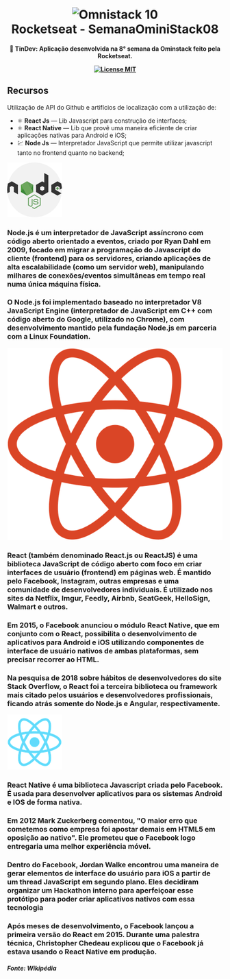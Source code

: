 <h1 align="center">
  <img src="https://i.imgur.com/O04nWsz.png" alt="Omnistack 10" width="700">
<br>
   Rocketseat - SemanaOminiStack08
</h1>

<h4 align="center"> 🚀 TinDev: Aplicação desenvolvida na 8° semana da Ominstack feito pela Rocketseat.


<p align="center">
  <a href="https://opensource.org/licenses/MIT">
    <img src="https://img.shields.io/badge/License-MIT-blue.svg" alt="License MIT">
  </a>
</p>

</h4>

## Recursos
Utilização de API do Github e artifícios de localização com a utilização de:

- ⚛️ **React Js** — Lib Javascript para construção de interfaces;
- ⚛️ **React Native** — Lib que provê uma maneira eficiente de criar aplicações nativas para Android e iOS;
- 💹 **Node Js** —  Interpretador JavaScript que permite utilizar javascript tanto no frontend quanto no backend;

![](/images/nodejs.png) 

### Node.js é um interpretador de JavaScript assíncrono com código aberto orientado a eventos, criado por Ryan Dahl em 2009, focado em migrar a programação do Javascript do cliente (frontend) para os servidores, criando aplicações de alta escalabilidade (como um servidor web), manipulando milhares de conexões/eventos simultâneas em tempo real numa única máquina física.
### O Node.js  foi implementado baseado no interpretador V8 JavaScript Engine (interpretador de JavaScript em C++ com código aberto do Google, utilizado no Chrome), com desenvolvimento mantido pela fundação Node.js em parceria com a Linux Foundation. 


 ![](/images/react08_128.png) 

### React (também denominado React.js ou ReactJS) é uma biblioteca JavaScript de código aberto com foco em criar interfaces de usuário (frontend) em páginas web. É mantido pelo Facebook, Instagram, outras empresas e uma comunidade de desenvolvedores individuais. É utilizado nos sites da Netflix, Imgur, Feedly, Airbnb, SeatGeek, HelloSign, Walmart e outros.
### Em 2015, o Facebook anunciou o módulo React Native, que em conjunto com o React, possibilita o desenvolvimento de aplicativos para Android e iOS utilizando componentes de interface de usuário nativos de ambas plataformas, sem precisar recorrer ao HTML.
### Na pesquisa de 2018 sobre hábitos de desenvolvedores do site Stack Overflow, o React foi a terceira biblioteca ou framework mais citado pelos usuários e desenvolvedores profissionais, ficando atrás somente do Node.js e Angular, respectivamente.

 ![](/images/react06_128.png) 

### React Native é uma biblioteca Javascript criada pelo Facebook. É usada para desenvolver aplicativos para os sistemas Android  e IOS de forma nativa. 
### Em 2012 Mark Zuckerberg comentou, "O maior erro que cometemos como empresa foi apostar demais em HTML5 em oposição ao nativo". Ele prometeu que o Facebook logo entregaria uma melhor experiência móvel.
### Dentro do Facebook, Jordan Walke encontrou uma maneira de gerar elementos de interface do usuário para iOS a partir de um thread JavaScript em segundo plano. Eles decidiram organizar um Hackathon interno para aperfeiçoar esse protótipo para poder criar aplicativos nativos com essa tecnologia
### Após meses de desenvolvimento, o Facebook lançou a primeira versão do React em 2015. Durante uma palestra técnica, Christopher Chedeau explicou que o Facebook já estava usando o React Native em produção. 


<h5>
Fonte: Wikipédia
</h5>
